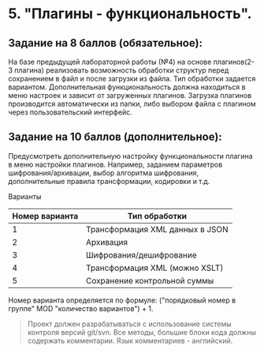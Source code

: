 # 5. "Плагины - функциональность".

## Задание на 8 баллов (обязательное):
На базе предыдущей лабораторной работы (№4) на основе плагинов(2-3 плагина) реализовать возможность обработки структур перед сохранением в файл и после загрузки из файла. Тип обработки задается вариантом. Дополнительная функциональность должна находиться в меню настроек и зависит от загруженных плагинов. Загрузка плагинов производится автоматически из папки, либо выбором файла с плагином через пользовательский интерфейс.

## Задание на 10 баллов (дополнительное):
Предусмотреть дополнительную настройку функциональности плагина в меню настройки плагинов. Например, заданием параметров шифрования/архивации, выбор алгоритма шифрования, дополнительные правила трансформации, кодировки и т.д.

Варианты

Номер варианта | Тип обработки
------------ | -------------
1|Трансформация XML данных в JSON
2|Архивация
3|Шифрования/дешифрование
4|Трансформация XML (можно XSLT)
5|Сохранение контрольной суммы


Номер варианта определяется по формуле: ("порядковый номер в группе" MOD "количество вариантов") + 1.

> Проект должен разрабатываться с использование системы контроля версий git/svn. Все методы, большие блоки кода должны содержать комментарии. Язык комментариев - английский.
